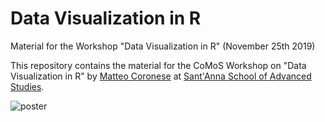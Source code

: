 # Data Visualization in R
Material for the Workshop "Data Visualization in R" (November 25th 2019)

This repository contains the material for the CoMoS Workshop on "Data Visualization in R" by [Matteo Coronese](https://github.com/mcoronese) at [Sant'Anna School of Advanced Studies](https://github.com/CoMoS-SA/workshop_R-tidyverse). 

![poster](https://www.boostlabs.com/wp-content/uploads/2019/09/10-types-of-data-visualization.jpg)
